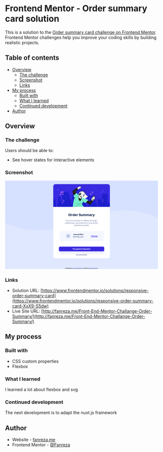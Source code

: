 # Frontend Mentor - Order summary card solution

This is a solution to the [Order summary card challenge on Frontend Mentor](https://www.frontendmentor.io/challenges/order-summary-component-QlPmajDUj). Frontend Mentor challenges help you improve your coding skills by building realistic projects. 

## Table of contents

- [Overview](#overview)
  - [The challenge](#the-challenge)
  - [Screenshot](#screenshot)
  - [Links](#links)
- [My process](#my-process)
  - [Built with](#built-with)
  - [What I learned](#what-i-learned)
  - [Continued development](#continued-development)
- [Author](#author)

## Overview

### The challenge

Users should be able to:

- See hover states for interactive elements

### Screenshot

![](design/Screenshot.png)


### Links

- Solution URL: [https://www.frontendmentor.io/solutions/responsive-order-summary-card](https://www.frontendmentor.io/solutions/responsive-order-summary-card-XxX9-S5dw)
- Live Site URL: [http://fanreza.me/Front-End-Mentor-Challange-Order-Summary/](http://fanreza.me/Front-End-Mentor-Challange-Order-Summary/)

## My process

### Built with

- CSS custom properties
- Flexbox

### What I learned

I learned a lot about flexbox and svg

### Continued development

The next development is to adapt the nuxt.js framework


## Author

- Website - [fanreza.me](https://fanreza.me/)
- Frontend Mentor - [@Fanreza](https://www.frontendmentor.io/profile/Fanreza)


